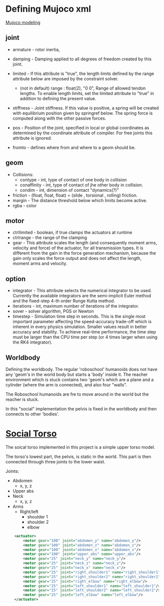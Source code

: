 # Defining Mujoco xml
[Mujoco modeling](http://www.mujoco.org/book/modeling.html)

## joint
* armature - rotor inertia,
* damping - Damping applied to all degrees of freedom created by this joint.
* limited - If this attribute is "true", the length limits defined by the range attribute below are imposed by the constraint solver.
	* (not in default) range : float(2), "0 0",  Range of allowed tendon lengths. To enable length limits, set the limited attribute to "true" in addition to defining the present value.
* stiffness - Joint stiffness. If this value is positive, a spring will be created with equilibrium position given by springref below. The spring force is computed along with the other passive forces.

* pos - Position of the joint, specified in local or global coordinates as determined by the coordinate attribute of compiler. For free joints this attribute is ignored.

* fromto - defines where from and where to a geom should be.

## geom
* Collisions:
	* contype - int, type of contact of one body in collision 
	* conaffinity - int, type of contact of jhe other body in collision.  
	* condim - int, dimension of contact "dynamics(?)"	
* friction - (float, float, float) = (slide , torsional , rolling) friction.
* margin - The distance threshold below which limits become active.
* rgba - color

## motor
* ctrllimited - boolean, if true clamps the actuators at runtime
* ctrlrange - the range of the clamping
* gear - This attribute scales the length (and consequently moment arms, velocity and force) of the actuator, for all transmission types. It is different from the gain in the force generation mechanism, because the gain only scales the force output and does not affect the length, moment arms and velocity.

## option
* integrator - This attribute selects the numerical integrator to be used. Currently the available integrators are the semi-implicit Euler method and the fixed-step 4-th order Runge Kutta method.
* iterations - int, maximum number of iterations of the integrator.
* sover - solver algorithm, PGS or Newton
* timestep - Simulation time step in seconds. This is the single most important parameter affecting the speed-accuracy trade-off which is inherent in every physics simulation. Smaller values result in better accuracy and stability. To achieve real-time performance, the time step must be larger than the CPU time per step (or 4 times larger when using the RK4 integrator).


## Worldbody

Defining the worldbody. The regular 'roboschool' humanoids does not have any 'geom's in the world body but starts a 'body' inside it.
The reacher environment which is stuck contains two 'geom's which are a plane and a cylinder (where the arm is connected), and also four "walls". 

The Roboschool humanoids are fre to move around in the world but the reacher is stuck.

In this "social" implementation the pelvis is fixed in the worldbody and then connects to other 'bodies'.

# [Social Torso](Social_torso.xml)

The soical torso implemented in this project is a simple upper torso model.

The torso's lowest part, the pelvis, is static in the world. This part is then connected through three joints to the lower waist.

Joints:
* Abdomen
	* x, y, z
* Upper abs
* Neck
	* x, y, z
* Arms
	* Right/left
		* shoulder 1
		* shoulder 2
		* elbow 

```xml
	<actuator>
		<motor gear="100" joint="abdomen_y" name="abdomen_y"/>
		<motor gear="100" joint="abdomen_z" name="abdomen_z"/>
		<motor gear="100" joint="abdomen_x" name="abdomen_x"/>
		<motor gear="100" joint="upper_abs" name="upper_abs"/>
		<motor gear="25" joint="neck_y" name="neck_y"/>
		<motor gear="25" joint="neck_z" name="neck_z"/>
		<motor gear="25" joint="neck_x" name="neck_x"/>
		<motor gear="25" joint="right_shoulder1" name="right_shoulder1"/>
		<motor gear="25" joint="right_shoulder2" name="right_shoulder2"/>
		<motor gear="25" joint="right_elbow" name="right_elbow"/>
		<motor gear="25" joint="left_shoulder1" name="left_shoulder1"/>
		<motor gear="25" joint="left_shoulder2" name="left_shoulder2"/>
		<motor gear="25" joint="left_elbow" name="left_elbow"/>
	</actuator>
```


